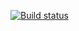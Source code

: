 [![Build status](https://ci.appveyor.com/api/projects/status/ot4251gppcgsfgf3/branch/main?svg=true)](https://ci.appveyor.com/project/Sapogoha/promises/branch/main)
